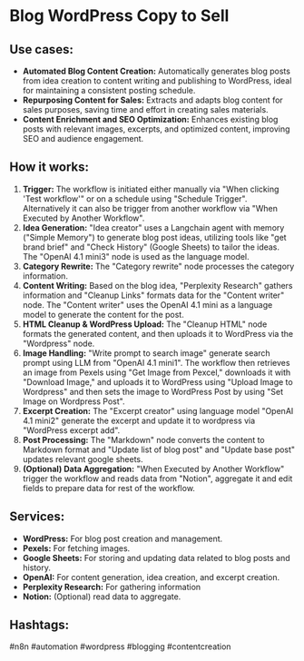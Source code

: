 # Blog WordPress Copy to Sell

## Use cases:

- **Automated Blog Content Creation:** Automatically generates blog posts from idea creation to content writing and publishing to WordPress, ideal for maintaining a consistent posting schedule.
- **Repurposing Content for Sales:** Extracts and adapts blog content for sales purposes, saving time and effort in creating sales materials.
- **Content Enrichment and SEO Optimization:** Enhances existing blog posts with relevant images, excerpts, and optimized content, improving SEO and audience engagement.

## How it works:

1.  **Trigger:** The workflow is initiated either manually via "When clicking 'Test workflow'" or on a schedule using "Schedule Trigger". Alternatively it can also be trigger from another workflow via "When Executed by Another Workflow".
2.  **Idea Generation:** "Idea creator" uses a Langchain agent with memory ("Simple Memory") to generate blog post ideas, utilizing tools like "get brand brief" and "Check History" (Google Sheets) to tailor the ideas. The "OpenAI 4.1 mini3" node is used as the language model.
3.  **Category Rewrite:** The "Category rewrite" node processes the category information.
4.  **Content Writing:** Based on the blog idea, "Perplexity Research" gathers information and "Cleanup Links" formats data for the "Content writer" node. The "Content writer" uses the OpenAI 4.1 mini as a language model to generate the content for the post.
5.  **HTML Cleanup & WordPress Upload:** The "Cleanup HTML" node formats the generated content, and then uploads it to WordPress via the "Wordpress" node.
6.  **Image Handling:** "Write prompt to search image" generate search prompt using LLM from "OpenAI 4.1 mini1". The workflow then retrieves an image from Pexels using "Get Image from Pexcel," downloads it with "Download Image," and uploads it to WordPress using "Upload Image to Wordpress" and then sets the image to WordPress Post by using "Set Image on Wordpress Post".
7.  **Excerpt Creation:** The "Excerpt creator" using language model "OpenAI 4.1 mini2" generate the excerpt and update it to wordpress via "WordPress excerpt add".
8.  **Post Processing:** The "Markdown" node converts the content to Markdown format and "Update list of blog post" and "Update base post" updates relevant google sheets.
9.  **(Optional) Data Aggregation:** "When Executed by Another Workflow" trigger the workflow and reads data from "Notion", aggregate it and edit fields to prepare data for rest of the workflow.

## Services:

-   **WordPress:** For blog post creation and management.
-   **Pexels:** For fetching images.
-   **Google Sheets:** For storing and updating data related to blog posts and history.
-   **OpenAI:** For content generation, idea creation, and excerpt creation.
-   **Perplexity Research:** For gathering information
-   **Notion:** (Optional) read data to aggregate.

## Hashtags:

#n8n #automation #wordpress #blogging #contentcreation
